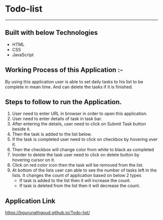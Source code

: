 # Todo-list

***

## Built with below Technologies

+ HTML
+ CSS
+ JavaScript

## Working Process of this Application :-
By using this application user is able to set daily tasks to his list to be complete in mean time. And can delete the tasks if it is finished.

## Steps to follow to run the Application.
1. User need to enter URL in browser in order to open this application.
2. User need to enter details of task in task bar.
3. After entering the details, user need to click on Submit Task button beside it.
4. Then the task is added to the list below.
5. If the task is completed user need to click on checkbox by hovering over it.
6. Then the checkbox will change color from white to black as completed
7. Inorder to delete the task user need to click on delete button by hovering cursor on it.
8. Click on red color icon then the task will be removed from the list.
9. At bottom of the lists user can able to see the number of tasks left in the lists. It changes the count of application based on below 2 types
      + If task is added to the list then it will increase the count.
      + If task is deleted from the list then it will decrease the count.
    
## Application Link

https://bgurunathgoud.github.io/Todo-list/
